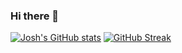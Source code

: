 ### Hi there 👋
[![Josh's GitHub stats](https://github-readme-stats.vercel.app/api?username=joshlawlor)](https://github.com/anuraghazra/github-readme-stats)
[![GitHub Streak](https://streak-stats.demolab.com/?user=joshlawlor)](https://git.io/streak-stats)
<!--
**joshlawlor/joshlawlor** is a ✨ _special_ ✨ repository because its `README.md` (this file) appears on your GitHub profile.
Here are some ideas to get you started:

- 🔭 I’m currently working on ...
- 🌱 I’m currently learning ...
- 👯 I’m looking to collaborate on ...
- 🤔 I’m looking for help with ...
- 💬 Ask me about ...
- 📫 How to reach me: ...
- 😄 Pronouns: ...
- ⚡ Fun fact: ...
-->
